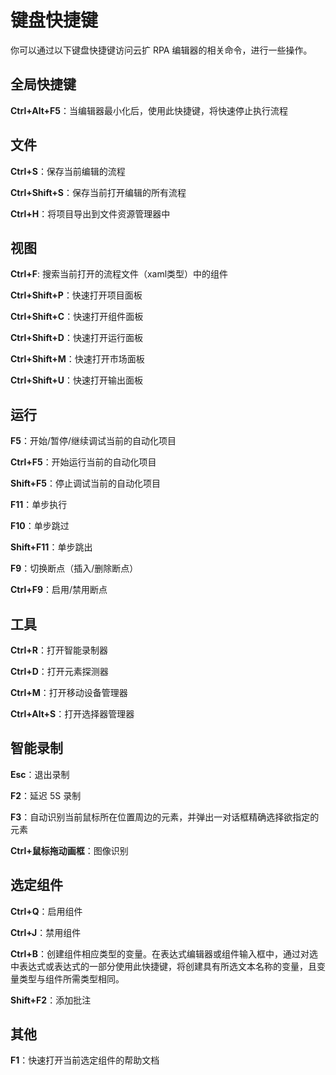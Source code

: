 # 键盘快捷键

你可以通过以下键盘快捷键访问云扩 RPA 编辑器的相关命令，进行一些操作。

## 全局快捷键

**Ctrl+Alt+F5**：当编辑器最小化后，使用此快捷键，将快速停止执行流程

## 文件

<!-- **Ctrl+N**：创建一个新的自动化项目 -->

**Ctrl+S**：保存当前编辑的流程

**Ctrl+Shift+S**：保存当前打开编辑的所有流程

**Ctrl+H**：将项目导出到文件资源管理器中

## 视图

**Ctrl+F**: 搜索当前打开的流程文件（xaml类型）中的组件

**Ctrl+Shift+P**：快速打开项目面板

**Ctrl+Shift+C**：快速打开组件面板

**Ctrl+Shift+D**：快速打开运行面板

**Ctrl+Shift+M**：快速打开市场面板

<!-- **Ctrl+Shift+E**：快速打开扩展面板 -->

**Ctrl+Shift+U**：快速打开输出面板

## 运行

**F5**：开始/暂停/继续调试当前的自动化项目

**Ctrl+F5**：开始运行当前的自动化项目

**Shift+F5**：停止调试当前的自动化项目

**F11**：单步执行

**F10**：单步跳过

**Shift+F11**：单步跳出

**F9**：切换断点（插入/删除断点）

**Ctrl+F9**：启用/禁用断点

## 工具

**Ctrl+R**：打开智能录制器

**Ctrl+D**：打开元素探测器

**Ctrl+M**：打开移动设备管理器

**Ctrl+Alt+S**：打开选择器管理器

## 智能录制

**Esc**：退出录制

**F2**：延迟 5S 录制

**F3**：自动识别当前鼠标所在位置周边的元素，并弹出一对话框精确选择欲指定的元素

**Ctrl+鼠标拖动画框**：图像识别

## 选定组件

**Ctrl+Q**：启用组件

**Ctrl+J**：禁用组件

**Ctrl+B**：创建组件相应类型的变量。在表达式编辑器或组件输入框中，通过对选中表达式或表达式的一部分使用此快捷键，将创建具有所选文本名称的变量，且变量类型与组件所需类型相同。

**Shift+F2**：添加批注

## 其他

**F1**：快速打开当前选定组件的帮助文档
